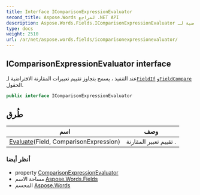 ```yaml
---
title: Interface IComparisonExpressionEvaluator
second_title: Aspose.Words لمراجع .NET API
description: Aspose.Words.Fields.IComparisonExpressionEvaluator واجهه المستخدم. عند التنفيذ  يسمح بتجاوز تقييم تعبيرات المقارنة الافتراضية لـFieldIf وFieldCompare الحقول.
type: docs
weight: 2510
url: /ar/net/aspose.words.fields/icomparisonexpressionevaluator/
---
```

## IComparisonExpressionEvaluator interface

عند التنفيذ ، يسمح بتجاوز تقييم تعبيرات المقارنة الافتراضية لـ[`FieldIf`](../fieldif/) و[`FieldCompare`](../fieldcompare/) الحقول.

```csharp
public interface IComparisonExpressionEvaluator
```

## طُرق

| اسم | وصف |
| --- | --- |
| [Evaluate](../../aspose.words.fields/icomparisonexpressionevaluator/evaluate/)(Field, ComparisonExpression) | تقييم تعبير المقارنة . |

### أنظر أيضا

* property [ComparisonExpressionEvaluator](../fieldoptions/comparisonexpressionevaluator/)
* مساحة الاسم [Aspose.Words.Fields](../../aspose.words.fields/)
* المجسم [Aspose.Words](../../)


